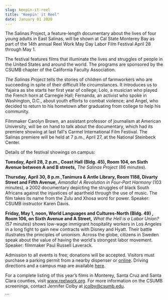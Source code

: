 ```yaml
---
slug: keepin-it-reel
title: "Keepin' it Reel"
date: January 01 2020
---
```


 
<p>
  The Salinas Project, a feature-length documentary about the lives of four
  young adults in East Salinas, will be shown at Cal State Monterey Bay as part
  of the 14th annual Reel Work May Day Labor Film Festival April 28 through May
  1.
</p>
<p>
  The festival features films that illuminate the lives and struggles of people
  in the United States and around the world. The programs are sponsored by the
  CSUMB chapter of the California Faculty Association.
</p>
<p>
  <em>The Salinas Project</em> tells the stories of children of farmworkers who
  are succeeding in spite of their difficult life circumstances. It introduces
  us to Yajaira as she starts her first year of college; Lolo, a musician who
  played the French horn at Carnegie Hall; Fernanda, an activist who spoke in
  Washington, D.C., about youth efforts to combat violence; and Angel, who
  decided to return to his hometown after graduating from college to help his
  community.
</p>
<p>
  Filmmaker Carolyn Brown, an assistant professor of journalism at American
  University, will be on hand to talk about the documentary, which had its
  premiere showing at last fall's Carmel International Film Festival. The
  Salinas premiere will be held at 7 p.m., April 27, at the National Steinbeck
  Center.
</p>
<p>Details of the festival showings on campus:</p>
<p>
  <strong
    >Tuesday, April 28, 2 p.m., Coast Hall &#40;Bldg. 45&#41;, Room 104, on
    Sixth Avenue between A and B streets,</strong
  >
  <em>The Salinas Project</em> &#40;86 minutes&#41;.
</p>
<p>
  <strong>Thursday, April 30, 8 p.m</strong>.,<strong
    >Tanimura &amp; Antle Library, Room 1188, Divarty Street and Fifth
    Avenue,</strong
  >
  <em>Amandla! A Revolution in Four&#45;Part Harmony</em> &#40;103 minutes&#41;,
  a 2002 documentary depicting the struggles of black South Africans against the
  injustices of apartheid through the use of music. The film takes its name from
  the Zulu and Xhosa word for power. Speaker: CSUMB instructor Karen Davis.
</p>
<p>
  <strong
    >Friday, May 1, noon, World Languages and Cultures&#45;North &#40;Bldg.
    49&#41; , Room 106, on Sixth Avenue and A Street,</strong
  >
  <em>What the Hell is a Labor Union?</em> &#40;57 minutes&#41; shows
  low&#45;wage immigrant hospitality workers in Los Angeles in a long fight to
  gain new contracts with Disney and Hyatt. Their battle illustrates the
  principles of unionism. Across the globe, citizens in Sweden speak about the
  value of having the world's strongest labor movement. Speaker: filmmaker Paul
  Russell Laverack.
</p>
<p>
  Admission to all events is free; donations will be accepted. Visitors must
  purchase a parking permit from a nearby dispenser or
  <a href="https://csumb.edu/parking/buy&#45;permit">online</a>. Driving
  directions and a campus map are available
  <a href="https://csumb.edu/maps">here</a>.
</p>
<p>
  For a complete listing of this year’s films in Monterey, Santa Cruz and Santa
  Clara counties, visit <a href="https://www.reelwork.org">www.reelwork.org</a>.
  For more information on the CSUMB screenings, contact Jennifer Colby at
  <a
    href="&#109;&#x61;&#105;&#108;&#x74;&#111;&#x3a;&#x6a;&#99;&#x6f;l&#98;&#x79;&#64;&#99;&#x73;&#117;&#x6d;b&#46;&#x65;&#100;&#117;"
    >jcolby@csumb.edu</a
  >.
</p>
```
